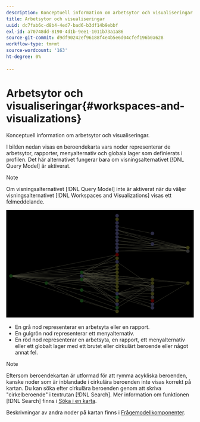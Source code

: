 ```yaml
---
description: Konceptuell information om arbetsytor och visualiseringar.
title: Arbetsytor och visualiseringar
uuid: dc7fab6c-d8b4-4ed7-bad6-b3df14b9ebbf
exl-id: a70748dd-8190-4d1b-9ee1-1011b73a1a86
source-git-commit: d9df90242ef96188f4e4b5e6d04cfef196b0a628
workflow-type: tm+mt
source-wordcount: '163'
ht-degree: 0%

---
```


# Arbetsytor och visualiseringar{#workspaces-and-visualizations}

Konceptuell information om arbetsytor och visualiseringar.

I bilden nedan visas en beroendekarta vars noder representerar de arbetsytor, rapporter, menyalternativ och globala lager som definierats i profilen. Det här alternativet fungerar bara om visningsalternativet [!DNL Query Model] är aktiverat.

>[!NOTE]
>
>Om visningsalternativet [!DNL Query Model] inte är aktiverat när du väljer visningsalternativet [!DNL Workspaces and Visualizations] visas ett felmeddelande.

![](assets/vis_DependencyMap_QueryModelandWorkspaces.png)

* En grå nod representerar en arbetsyta eller en rapport.
* En gulgrön nod representerar ett menyalternativ.
* En röd nod representerar en arbetsyta, en rapport, ett menyalternativ eller ett globalt lager med ett brutet eller cirkulärt beroende eller något annat fel.

>[!NOTE]
>
>Eftersom beroendekartan är utformad för att rymma acykliska beroenden, kanske noder som är inblandade i cirkulära beroenden inte visas korrekt på kartan. Du kan söka efter cirkulära beroenden genom att skriva &quot;cirkelberoende&quot; i textrutan [!DNL Search]. Mer information om funktionen [!DNL Search] finns i [Söka i en karta](../../../../../home/c-get-started/c-admin-intrf/c-dataset-mgrs/c-dep-maps/t-srch-map.md#task-a1e7065a538d46c78a7d28676d880dfb).

Beskrivningar av andra noder på kartan finns i [Frågemodellkomponenter](../../../../../home/c-get-started/c-admin-intrf/c-dataset-mgrs/c-dep-maps/c-qry-mod-comp.md#concept-32c6dadd32f74179b026c7e96d47710f).
